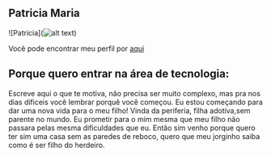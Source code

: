 ## Patricia Maria 

![Patricia](![alt text](image-1.png))

Você pode encontrar meu perfil por [aqui](https://github.com/Patricia-02)

## Porque quero entrar na área de tecnologia:

Escreve aqui o que te motiva, não precisa ser muito complexo, mas pra nos dias dificeis você lembrar porquê você começou.
Eu estou começando para dar uma nova vida para o meu filho! Vinda da periferia, filha adotiva,sem parente no mundo. Eu prometir para o mim mesma que meu filho não passara pelas mesma dificuldades que eu. Então sim venho porque quero ter sim uma casa sem as paredes de reboco, quero que meu jorginho saiba como é ser filho do herdeiro. 
